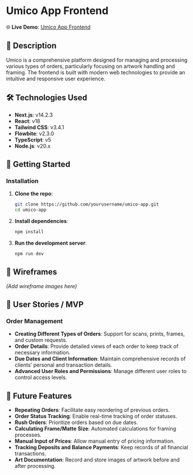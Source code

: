 
# Umico App Frontend

🌐 **Live Demo**: [Umico App Frontend](https://umicoframesfe-eb05e3b38331.herokuapp.com/)

## 📜 Description

Umico is a comprehensive platform designed for managing and processing various types of orders, particularly focusing on artwork handling and framing. The frontend is built with modern web technologies to provide an intuitive and responsive user experience.

## 🛠️ Technologies Used

- **Next.js**: v14.2.3
- **React**: v18
- **Tailwind CSS**: v3.4.1
- **Flowbite**: v2.3.0
- **TypeScript**: v5
- **Node.js**: v20.x

## 🚀 Getting Started

### Installation

1. **Clone the repo**:
   ```sh
   git clone https://github.com/yourusername/umico-app.git
   cd umico-app
   ```

2. **Install dependencies**:
   ```sh
   npm install
   ```

3. **Run the development server**:
   ```sh
   npm run dev
   ```

## 📐 Wireframes

_(Add wireframe images here)_

## 📝 User Stories / MVP

### Order Management
- **Creating Different Types of Orders**: Support for scans, prints, frames, and custom requests.
- **Order Details**: Provide detailed views of each order to keep track of necessary information.
- **Due Dates and Client Information**: Maintain comprehensive records of clients’ personal and transaction details.
- **Advanced User Roles and Permissions**: Manage different user roles to control access levels.

## 🚧 Future Features
- **Repeating Orders**: Facilitate easy reordering of previous orders.
- **Order Status Tracking**: Enable real-time tracking of order statuses.
- **Rush Orders**: Prioritize orders based on due dates.
- **Calculating Frame/Matte Size**: Automated calculations for framing processes.
- **Manual Input of Prices**: Allow manual entry of pricing information.
- **Tracking Deposits and Balance Payments**: Keep records of all financial transactions.
- **Art Documentation**: Record and store images of artwork before and after processing.
